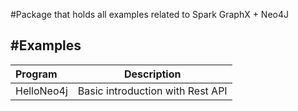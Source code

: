 #Package that holds all examples related to Spark GraphX + Neo4J

#Examples
----------

| Program          |  Description        |
|:-----------------|:-------------------:|
|HelloNeo4j  |Basic introduction with Rest API   |
